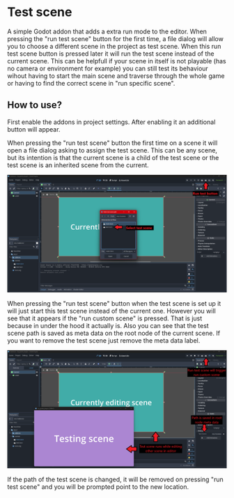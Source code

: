 # Test scene

A simple Godot addon that adds a extra run mode to the editor. When pressing the "run test scene" 
button for the first time, a file dialog will allow you to choose a different scene in the project
as test scene. When this run test scene button is pressed later it will run the test scene instead
of the current scene. This can be helpfull if your scene in itself is not playable (has no camera 
or environment for example) you can still test its behaviour wihout having to start the main scene
and traverse through the whole game or having to find the correct scene in "run specific scene". 

## How to use?
First enable the addons in project settings. After enabling it an additional button will appear.

When pressing the "run test scene" button the first time on a scene it will open a file dialog asking
to assign the test scene. This can be any scene, but its intention is that the current scene is a child
of the test scene or the test scene is an inherited scene from the current.

![A screenschot of the godot editor with an additional play button and pointers to relevant areas](https://github.com/DouweRavers/godot_scene_reroute/blob/main/res/test_scene_explain_1.png?raw=true)

When pressing the "run test scene" button when the test scene is set up it will just start this test
scene instead of the current one. However you will see that it appears if the "run custom scene" is 
pressed. That is just because in under the hood it actually is. Also you can see that the test scene
path is saved as meta data on the root node of the current scene. If you want to remove the test scene
just remove the meta data label. 

![A screenschot of the godot editor with an additional play button and pointers to relevant areas](https://github.com/DouweRavers/godot_scene_reroute/blob/main/res/test_scene_explain_2.png?raw=true)

If the path of the test scene is changed, it will be removed on pressing "run test scene" and you will
be prompted point to the new location.
